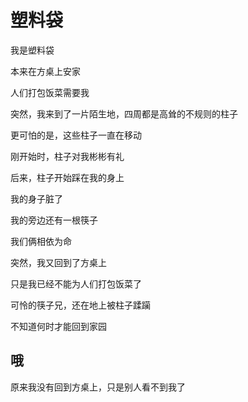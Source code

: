 # 塑料袋

我是塑料袋

本来在方桌上安家

人们打包饭菜需要我

突然，我来到了一片陌生地，四周都是高耸的不规则的柱子

更可怕的是，这些柱子一直在移动

刚开始时，柱子对我彬彬有礼

后来，柱子开始踩在我的身上

我的身子脏了

我的旁边还有一根筷子

我们俩相依为命

突然，我又回到了方桌上

只是我已经不能为人们打包饭菜了

可怜的筷子兄，还在地上被柱子蹂躏

不知道何时才能回到家园

## 哦

原来我没有回到方桌上，只是别人看不到我了
